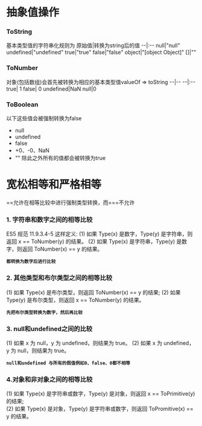 # 抽象值操作
### ToString
基本类型值的字符串化规则为
原始值|转换为string后的值
--|:--
null|"null"
undefined|"undefined"
true|"true"
false|"false"
object|"[object Object]"
[]|""
### ToNumber
对象(包括数组)会首先被转换为相应的基本类型值valueOf => toString
--|--
--|:--
true| 1
false| 0
undefined|NaN
null|0
### ToBoolean
以下这些值会被强制转换为false
- null
- undefined
- false
- +0、-0、NaN
- ""
除此之外所有的值都会被转换为true
# 宽松相等和严格相等
==允许在相等比较中进行强制类型转换，而===不允许
### 1. 字符串和数字之间的相等比较
ES5 规范 11.9.3.4-5 这样定义:
(1) 如果 Type(x) 是数字，Type(y) 是字符串，则返回 x == ToNumber(y) 的结果。 (2) 如果 Type(x) 是字符串，Type(y) 是数字，则返回 ToNumber(x) == y 的结果。

**`都转换为数字后进行比较`**
### 2. 其他类型和布尔类型之间的相等比较
(1) 如果 Type(x) 是布尔类型，则返回 ToNumber(x) == y 的结果;
(2) 如果 Type(y) 是布尔类型，则返回 x == ToNumber(y) 的结果。

**`先把布尔类型转换为数字，然后再比较`**
### 3. null和undefined之间的比较
(1) 如果 x 为 null，y 为 undefined，则结果为 true。
(2) 如果 x 为 undefined，y 为 null，则结果为 true。

**`null和undefined 与所有的假值例如0、false、0都不相等`**
### 4.对象和非对象之间的相等比较
(1) 如果 Type(x) 是字符串或数字，Type(y) 是对象，则返回 x == ToPrimitive(y) 的结果;   
(2) 如果 Type(x) 是对象，Type(y) 是字符串或数字，则返回 ToPromitive(x) == y 的结果。